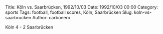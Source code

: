 Title: Köln vs. Saarbrücken, 1992/10/03
Date: 1992/10/03 00:00
Category: sports
Tags: football, football scores, Köln, Saarbrücken
Slug: koln-vs-saarbrucken
Author: carbonero


Köln 4 - 2 Saarbrücken
